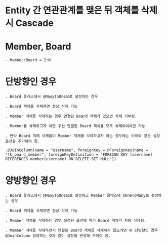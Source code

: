 # Entity 간 연관관계를 맺은 뒤 객체를 삭제 시 Cascade

# Member, Board

	- Member:Board = 1:N

# 단방향인 경우

	. Board 클래스에서 @ManyToOne으로 설정하는 경우
  
	. Board 겍체를 삭제하면 정상 삭제 가능
	
	. Member 객체를 삭제하는 경우 연결된 Board 객체가 있으면 삭제 거부됨.
  
	. Member를 삭제하고자 하면 우선 연결된 Board 객체를 모두 삭제하여야만 가능

	. 만약 Board 객체 삭제없이 Member 객체를 삭제하고자 하는 경우에는 아래와 같은 설정 옵션을 추가해야 함.
	
	.@JoinColumn(name = "username", foreignKey = @ForeignKey(name = "fk_board_member", foreignKeyDefinition = "FOREIGN KEY (username) REFERENCES member(username) ON DELETE SET NULL"))
	
# 양방향인 경우 

	. Board 클래스에서 @ManyToOne으로 설정하고 Member 클래스에 @OneToMany로 설정하는 경우
  
	. Board 겍체를 삭제하면 정상 삭제 가능
	
	. Member 객체를 삭제하는 경우 설정된 옵션에 따라 Board 객체가 자동 삭제됨.
  
	. Member 객체를 삭제하면서 연결된 Board 객체를 삭제하지 않으려면 위 단방향인 경우 @JoinColumn 설정하는 것과 같이 설정을 변경해 주어야 함.

